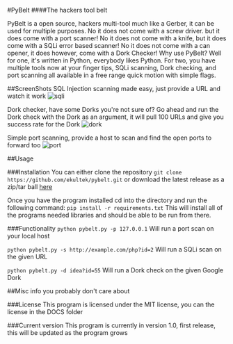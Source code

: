 #PyBelt
####The hackers tool belt

PyBelt is a open source, hackers multi-tool much like a Gerber, it can be used for multiple purposes. No it does not come with a screw driver. but it does come with a port scanner! No it does not come with a knife, but it does come with a SQLi error based scanner! No it does not come with a can opener, it does however, come with a Dork Checker!
Why use PyBelt? Well for one, it's written in Python, everybody likes Python. For two, you have multiple tools now at your finger tips, SQLi scanning, Dork checking, and port scanning all available in a free range quick motion with simple flags. 

##ScreenShots
SQL Injection scanning made easy, just provide a URL and watch it work
![sqli](https://s23.postimg.org/3y1ljjl57/sqli_scan.png)

Dork checker, have some Dorks you're not sure of? Go ahead and run the Dork check with the Dork as an argument, it will pull 100 URLs and give you success rate for the Dork
![dork](https://s23.postimg.org/ut71kpcqz/dork_scan.png)

Simple port scanning, provide a host to scan and find the open ports to forward too
![port](https://s23.postimg.org/9xpcn75xn/port_scan.png)

##Usage

###Installation
You can either clone the repository 
`git clone https://github.com/ekultek/pybelt.git`
or download the latest release as a zip/tar ball [here](https://github.com/Ekultek/PyBelt/releases/tag/1.0)


Once you have the program installed cd into the directory and run the following command:
`pip install -r requirements.txt`
This will install all of the programs needed libraries and should be able to be run from there.
 
###Functionality
`python pybelt.py -p 127.0.0.1` Will run a port scan on your local host

`python pybelt.py -s http://example.com/php?id=2` Will run a SQLi scan on the given URL

`python pybelt.py -d idea?id=55` Will run a Dork check on the given Google Dork

##Misc info you probably don't care about
 
###License
This program is licensed under the MIT license, you can the license in the DOCS folder

###Current version
This program is currently in version 1.0, first release, this will be updated as the program grows

